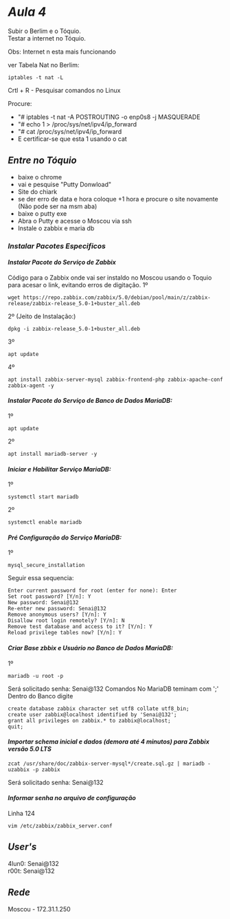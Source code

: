 # *Aula 4*

Subir o Berlim e o Tóquio.                
Testar a internet no Tóquio.              

Obs: Internet n esta mais funcionando

ver Tabela Nat no Berlim:
~~~
iptables -t nat -L
~~~

Crtl + R - Pesquisar comandos no Linux       

Procure:
* "# iptables -t nat -A POSTROUTING -o enp0s8 -j MASQUERADE
* "# echo 1 > /proc/sys/net/ipv4/ip_forward
* "# cat /proc/sys/net/ipv4/ip_forward
* E certificar-se que esta 1 usando o cat


## *Entre no Tóquio*
* baixe o chrome
* vai e pesquise "Putty Donwload" 
* Site do chiark 
*  se der erro de data e hora coloque +1 hora e procure o site novamente (Não pode ser na msm aba)
* baixe o putty exe 
* Abra o Putty e acesse o Moscou via ssh 
* Instale o zabbix e maria db


### *Instalar Pacotes Especificos*
#### *Instalar Pacote do Serviço de Zabbix*
Código para o Zabbix onde vai ser instaldo no Moscou usando o Toquio para acesar o link, evitando erros de digitação.
1º
~~~
wget https://repo.zabbix.com/zabbix/5.0/debian/pool/main/z/zabbix-release/zabbix-release_5.0-1+buster_all.deb
~~~
2º (Jeito de Instalação:)
~~~
dpkg -i zabbix-release_5.0-1+buster_all.deb
~~~
3º
~~~
apt update 
~~~
4º
~~~
apt install zabbix-server-mysql zabbix-frontend-php zabbix-apache-conf zabbix-agent -y
~~~

#### *Instalar Pacote do Serviço de Banco de Dados MariaDB:*
1º
~~~
apt update
~~~
2º
~~~
apt install mariadb-server -y
~~~

#### *Iniciar e Habilitar Serviço MariaDB:*
1º
~~~
systemctl start mariadb
~~~
2º
~~~
systemctl enable mariadb
~~~
#### *Pré Configuração do Serviço MariaDB:*
1º
~~~
mysql_secure_installation
~~~
Seguir essa sequencia:
~~~
Enter current password for root (enter for none): Enter
Set root password? [Y/n]: Y
New password: Senai@132
Re-enter new password: Senai@132
Remove anonymous users? [Y/n]: Y
Disallow root login remotely? [Y/n]: N
Remove test database and access to it? [Y/n]: Y
Reload privilege tables now? [Y/n]: Y
~~~

#### *Criar Base zbbix e Usuário no Banco de Dados MariaDB:*
1º
~~~
mariadb -u root -p
~~~
Será solicitado senha: Senai@132
Comandos No MariaDB teminam com ';'
Dentro do Banco digite
~~~ 
create database zabbix character set utf8 collate utf8_bin;
create user zabbix@localhost identified by 'Senai@132';
grant all privileges on zabbix.* to zabbix@localhost;
quit;
~~~
#### *Importar schema inicial e dados (demora até 4 minutos) para Zabbix versão 5.0 LTS*
~~~
zcat /usr/share/doc/zabbix-server-mysql*/create.sql.gz | mariadb -uzabbix -p zabbix
~~~
Será solicitado senha: Senai@132

#### *Informar senha no arquivo de configuração*
Linha 124
~~~
vim /etc/zabbix/zabbix_server.conf
~~~
## *User's*
4lun0: Senai@132                   
r00t: Senai@132            

## *Rede*
Moscou - 172.31.1.250
